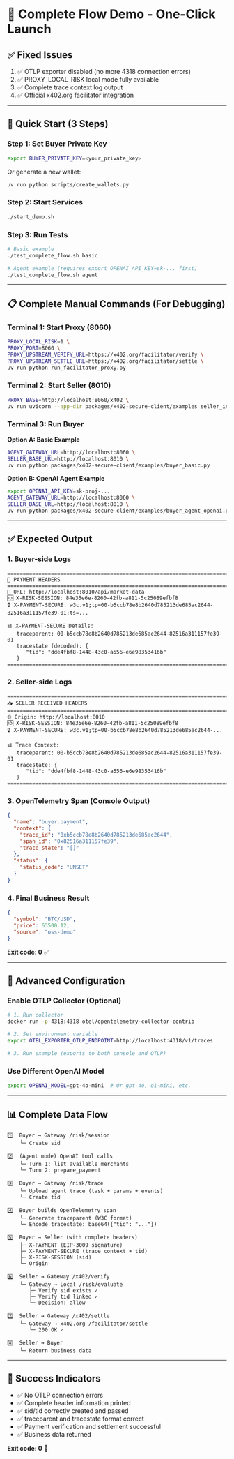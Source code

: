 # 🚀 Complete Flow Demo - One-Click Launch

## ✅ Fixed Issues

1. ✅ OTLP exporter disabled (no more 4318 connection errors)
2. ✅ PROXY_LOCAL_RISK local mode fully available
3. ✅ Complete trace context log output
4. ✅ Official x402.org facilitator integration

---

## 🎯 Quick Start (3 Steps)

### Step 1: Set Buyer Private Key
```bash
export BUYER_PRIVATE_KEY=<your_private_key>
```

Or generate a new wallet:
```bash
uv run python scripts/create_wallets.py
```

### Step 2: Start Services
```bash
./start_demo.sh
```

### Step 3: Run Tests
```bash
# Basic example
./test_complete_flow.sh basic

# Agent example (requires export OPENAI_API_KEY=sk-... first)
./test_complete_flow.sh agent
```

---

## 📋 Complete Manual Commands (For Debugging)

### Terminal 1: Start Proxy (8060)
```bash
PROXY_LOCAL_RISK=1 \
PROXY_PORT=8060 \
PROXY_UPSTREAM_VERIFY_URL=https://x402.org/facilitator/verify \
PROXY_UPSTREAM_SETTLE_URL=https://x402.org/facilitator/settle \
uv run python run_facilitator_proxy.py
```

### Terminal 2: Start Seller (8010)
```bash
PROXY_BASE=http://localhost:8060/x402 \
uv run uvicorn --app-dir packages/x402-secure-client/examples seller_integration:app --port 8010
```

### Terminal 3: Run Buyer

**Option A: Basic Example**
```bash
AGENT_GATEWAY_URL=http://localhost:8060 \
SELLER_BASE_URL=http://localhost:8010 \
uv run python packages/x402-secure-client/examples/buyer_basic.py
```

**Option B: OpenAI Agent Example**
```bash
export OPENAI_API_KEY=sk-proj-...
AGENT_GATEWAY_URL=http://localhost:8060 \
SELLER_BASE_URL=http://localhost:8010 \
uv run python packages/x402-secure-client/examples/buyer_agent_openai.py
```

---

## ✅ Expected Output

### 1. Buyer-side Logs
```
================================================================================
🔐 PAYMENT HEADERS
================================================================================
📍 URL: http://localhost:8010/api/market-data
🆔 X-RISK-SESSION: 84e35e6e-8260-42fb-a811-5c25089efbf8
🔒 X-PAYMENT-SECURE: w3c.v1;tp=00-b5ccb78e8b2640d785213de685ac2644-82516a311157fe39-01;ts=...

📊 X-PAYMENT-SECURE Details:
   traceparent: 00-b5ccb78e8b2640d785213de685ac2644-82516a311157fe39-01
   tracestate (decoded): {
      "tid": "dde4fbf8-1448-43c0-a556-e6e98353416b"
   }
================================================================================
```

### 2. Seller-side Logs
```
================================================================================
📥 SELLER RECEIVED HEADERS
================================================================================
🌐 Origin: http://localhost:8010
🆔 X-RISK-SESSION: 84e35e6e-8260-42fb-a811-5c25089efbf8
🔒 X-PAYMENT-SECURE: w3c.v1;tp=00-b5ccb78e8b2640d785213de685ac2644-...

📊 Trace Context:
   traceparent: 00-b5ccb78e8b2640d785213de685ac2644-82516a311157fe39-01
   tracestate: {
      "tid": "dde4fbf8-1448-43c0-a556-e6e98353416b"
   }
================================================================================
```

### 3. OpenTelemetry Span (Console Output)
```json
{
  "name": "buyer.payment",
  "context": {
    "trace_id": "0xb5ccb78e8b2640d785213de685ac2644",
    "span_id": "0x82516a311157fe39",
    "trace_state": "[]"
  },
  "status": {
    "status_code": "UNSET"
  }
}
```

### 4. Final Business Result
```json
{
  "symbol": "BTC/USD",
  "price": 63500.12,
  "source": "oss-demo"
}
```

**Exit code: 0** ✅

---

## 🔧 Advanced Configuration

### Enable OTLP Collector (Optional)
```bash
# 1. Run collector
docker run -p 4318:4318 otel/opentelemetry-collector-contrib

# 2. Set environment variable
export OTEL_EXPORTER_OTLP_ENDPOINT=http://localhost:4318/v1/traces

# 3. Run example (exports to both console and OTLP)
```

### Use Different OpenAI Model
```bash
export OPENAI_MODEL=gpt-4o-mini  # Or gpt-4o, o1-mini, etc.
```

---

## 📊 Complete Data Flow

```
1️⃣  Buyer → Gateway /risk/session
    └─ Create sid

2️⃣  (Agent mode) OpenAI tool calls
    └─ Turn 1: list_available_merchants
    └─ Turn 2: prepare_payment

3️⃣  Buyer → Gateway /risk/trace
    └─ Upload agent trace (task + params + events)
    └─ Create tid

4️⃣  Buyer builds OpenTelemetry span
    └─ Generate traceparent (W3C format)
    └─ Encode tracestate: base64({"tid": "..."})

5️⃣  Buyer → Seller (with complete headers)
    ├─ X-PAYMENT (EIP-3009 signature)
    ├─ X-PAYMENT-SECURE (trace context + tid)
    ├─ X-RISK-SESSION (sid)
    └─ Origin

6️⃣  Seller → Gateway /x402/verify
    └─ Gateway → Local /risk/evaluate
       ├─ Verify sid exists ✓
       ├─ Verify tid linked ✓
       └─ Decision: allow

7️⃣  Seller → Gateway /x402/settle
    └─ Gateway → x402.org /facilitator/settle
       └─ 200 OK ✓

8️⃣  Seller → Buyer
    └─ Return business data
```

---

## 🎊 Success Indicators

- ✅ No OTLP connection errors
- ✅ Complete header information printed
- ✅ sid/tid correctly created and passed
- ✅ traceparent and tracestate format correct
- ✅ Payment verification and settlement successful
- ✅ Business data returned

**Exit code: 0** 🎯
